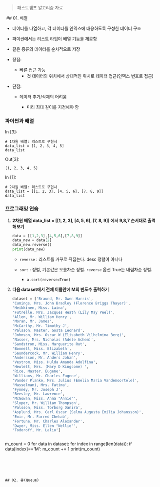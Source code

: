 > 패스트캠프 알고리즘 자료



 ## 01. 배열

- 데이터를 나열하고, 각 데이터를 인덱스에 대응하도록 구성한 데이터 구조
- 파이썬에서는 리스트 타입이 배열 기능을 제공함

- 같은 종류의 데이터를 순차적으로 저장

- 장점:

  - 빠른 접근 가능
    - 첫 데이터의 위치에서 상대적인 위치로 데이터 접근(인덱스 번호로 접근)

- 단점:

  - 데이터 추가/삭제의 어려움

    - 미리 최대 길이를 지정해야 함

      

### 파이썬과 배열

In [3]:

```
# 1차원 배열: 리스트로 구현시
data_list = [1, 2, 3, 4, 5]
data_list
```

Out[3]:

```
[1, 2, 3, 4, 5]
```

In [1]:

```
# 2차원 배열: 리스트로 구현시
data_list = [[1, 2, 3], [4, 5, 6], [7, 8, 9]]
data_list
```



### 프로그래밍 연습

1. **2차원 배열 data_list = [[1, 2, 3], [4, 5, 6], [7, 8, 9]] 에서 9,8,7 순서대로 출력해보기**

   ```python
   data = [[1,2,3],[4,5,6],[7,8,9]]
   data_new = data[2]
   data_new.reverse()
   print(data_new)
   ```

   - `reverse` : 리스트를 거꾸로 뒤집는다. desc 정렬이 아니다

   - `sort` : 정렬, 기본값은 오름차순 정렬. `reverse` 옵션 True는 내림차순 정렬.

     - `a.sort(reverse=True)`

       

2. **다음 dataset에서 전체 이름안에 M의 빈도수 출력하기**

   ```python
   dataset = ['Braund, Mr. Owen Harris',
   'Cumings, Mrs. John Bradley (Florence Briggs Thayer)',
   'Heikkinen, Miss. Laina',
   'Futrelle, Mrs. Jacques Heath (Lily May Peel)',
   'Allen, Mr. William Henry',
   'Moran, Mr. James',
   'McCarthy, Mr. Timothy J',
   'Palsson, Master. Gosta Leonard',
   'Johnson, Mrs. Oscar W (Elisabeth Vilhelmina Berg)',
   'Nasser, Mrs. Nicholas (Adele Achem)',
   'Sandstrom, Miss. Marguerite Rut',
   'Bonnell, Miss. Elizabeth',
   'Saundercock, Mr. William Henry',
   'Andersson, Mr. Anders Johan',
   'Vestrom, Miss. Hulda Amanda Adolfina',
   'Hewlett, Mrs. (Mary D Kingcome) ',
   'Rice, Master. Eugene',
   'Williams, Mr. Charles Eugene',
   'Vander Planke, Mrs. Julius (Emelia Maria Vandemoortele)',
   'Masselmani, Mrs. Fatima',
   'Fynney, Mr. Joseph J',
   'Beesley, Mr. Lawrence',
   'McGowan, Miss. Anna "Annie"',
   'Sloper, Mr. William Thompson',
   'Palsson, Miss. Torborg Danira',
   'Asplund, Mrs. Carl Oscar (Selma Augusta Emilia Johansson)',
   'Emir, Mr. Farred Chehab',
   'Fortune, Mr. Charles Alexander',
   'Dwyer, Miss. Ellen "Nellie"',
   'Todoroff, Mr. Lalio']
   ```

   ```python
m_count = 0
   for data in dataset:
       for index in range(len(data)):
           if data[index]=='M':
               m_count += 1
   print(m_count)
   ```
   
   
   
   

## 02. 큐(Queue)
